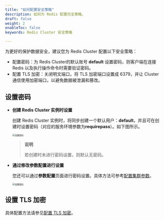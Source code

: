 ```yaml
---
title: "如何配置安全策略"
description: 如何为 Redis 配置完全策略。
draft: false
weight: 2
enableToc: false
keywords: Redis Cluster 安全策略

---
```


为更好的保护数据安全，建议您为 Redis Cluster 配置以下安全策略：

- 配置密码：为 Redis Cluster的默认账号 **default** 设置密码，则客户端在连接 Redis 以及执行操作命令时需要验证密码。
- 配置 TLS 加密：关闭明文端口，将 TLS 加密端口设置成 6379，并让 Cluster 通信使用加密端口，以避免数据被泄漏和篡改。

## 设置密码

- **创建 Redis Cluster 实例时设置**

  创建 Redis Cluster 实例时，将同步创建一个默认用户：**default**，并且可在创建时设置密码（对应的服务环境参数为**requirepass**）。如下图所示。

  <img src="../../_images/set_passwd_1.png" alt="设置密码" style="zoom:50%;" />

  > **说明**
  >
  > 若创建时未进行密码设置，则默认无密码。

- **通过修改参数配置进行设置**

  您还可以通过**参数配置**页面进行密码设置。具体方法可参考[配置集群参数](/database/redis_cluster/manual/cfginstance/paramconfig/)。

  <img src="../../_images/set_passwd_2.png" alt="设置密码" style="zoom:50%;" />

##  设置 TLS 加密

具体配置方法请参见[配置 TLS 加密](../../best-practices/tls_config/)。


